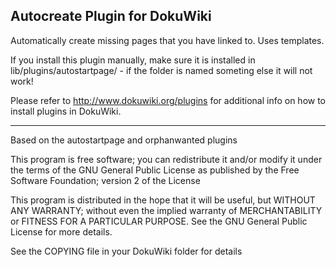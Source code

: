 Autocreate Plugin for DokuWiki
------------------------------

Automatically create missing pages that you have linked to. Uses templates.

If you install this plugin manually, make sure it is installed in
lib/plugins/autostartpage/ - if the folder is named someting else it
will not work!

Please refer to http://www.dokuwiki.org/plugins for additional info
on how to install plugins in DokuWiki.

----
Based on the autostartpage and orphanwanted plugins

This program is free software; you can redistribute it and/or modify
it under the terms of the GNU General Public License as published by
the Free Software Foundation; version 2 of the License

This program is distributed in the hope that it will be useful,
but WITHOUT ANY WARRANTY; without even the implied warranty of
MERCHANTABILITY or FITNESS FOR A PARTICULAR PURPOSE.  See the
GNU General Public License for more details.

See the COPYING file in your DokuWiki folder for details
